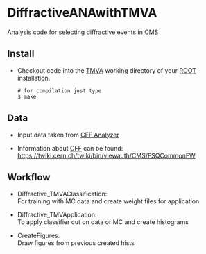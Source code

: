 # DiffractiveANAwithTMVA

Analysis code for selecting diffractive events in [CMS](http://cms.web.cern.ch/)

## Install

* Checkout code into the [TMVA](http://tmva.sourceforge.net/) working directory 
  of your [ROOT](https://root.cern.ch/) installation.

  ```shell
  # for compilation just type
  $ make
  ```

## Data

* Input data taken from [CFF Analyzer](https://github.com/makbiyik/CommonFSQFramework/tree/CMSSW_76X_master/Core/test/DiffractiveCrossSection)

* Information about [CFF](https://github.com/hvanhaev/CommonFSQFramework) can be found: <br>
  https://twiki.cern.ch/twiki/bin/viewauth/CMS/FSQCommonFW

## Workflow

* Diffractive_TMVAClassification: <br>
  For training with MC data and
  create weight files for application

* Diffractive_TMVApplication: <br>
  To apply classifier cut on data or MC
  and create histograms

* CreateFigures: <br>
  Draw figures from previous created hists

